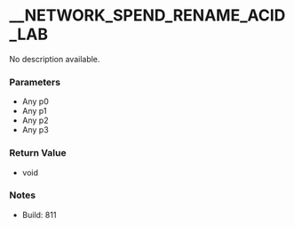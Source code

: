 # __NETWORK_SPEND_RENAME_ACID_LAB

No description available.

### Parameters
* Any p0
* Any p1
* Any p2
* Any p3

### Return Value
* void

### Notes
* Build: 811

